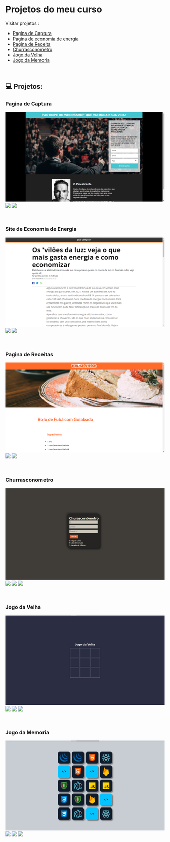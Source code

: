 # Projetos do meu curso

Visitar projetos :
* [Pagina de Captura](https://alexandrekosh.github.io/projetos-curso/site-captura/)
* [Pagina de economia de energia](https://alexandrekosh.github.io/projetos-curso/pagina-energia/)
* [Pagina de Receita](https://alexandrekosh.github.io/projetos-curso/pagina-receita/)
* [Churrasconometro](https://alexandrekosh.github.io/projetos-curso/churrasconometro/)
* [Jogo da Velha](https://alexandrekosh.github.io/projetos-curso/jdv/)
* [Jogo da Memoria](https://alexandrekosh.github.io/projetos-curso/jdm/)

<br>

## 💻 Projetos: 

### Pagina de Captura
![Alt ou título da imagem](./images/1.site.png)
![](https://img.shields.io/badge/HTML5-E34F26?style=for-the-badge&logo=html5&logoColor=white)
![](https://img.shields.io/badge/CSS3-1572B6?style=for-the-badge&logo=css3&logoColor=white)

<br>

### Site de Economia de Energia
![Alt ou título da imagem](./images/2.site.png)
![](https://img.shields.io/badge/HTML5-E34F26?style=for-the-badge&logo=html5&logoColor=white)
![](https://img.shields.io/badge/CSS3-1572B6?style=for-the-badge&logo=css3&logoColor=white)

<br>

### Pagina de Receitas
![Alt ou título da imagem](./images/3.site.png)
![](https://img.shields.io/badge/HTML5-E34F26?style=for-the-badge&logo=html5&logoColor=white)
![](https://img.shields.io/badge/CSS3-1572B6?style=for-the-badge&logo=css3&logoColor=white)

<br>

### Churrasconometro
![Alt ou título da imagem](./images/4.site.png)
![](https://img.shields.io/badge/HTML5-E34F26?style=for-the-badge&logo=html5&logoColor=white)
![](https://img.shields.io/badge/CSS3-1572B6?style=for-the-badge&logo=css3&logoColor=white)
![](https://img.shields.io/badge/JavaScript-323330?style=for-the-badge&logo=javascript&logoColor=F7DF1E)

<br>

### Jogo da Velha
![Alt ou título da imagem](./images/5.site.png)
![](https://img.shields.io/badge/HTML5-E34F26?style=for-the-badge&logo=html5&logoColor=white)
![](https://img.shields.io/badge/CSS3-1572B6?style=for-the-badge&logo=css3&logoColor=white)
![](https://img.shields.io/badge/JavaScript-323330?style=for-the-badge&logo=javascript&logoColor=F7DF1E)

<br>

### Jogo da Memoria
![Alt ou título da imagem](./images/6.site.png)
![](https://img.shields.io/badge/HTML5-E34F26?style=for-the-badge&logo=html5&logoColor=white)
![](https://img.shields.io/badge/CSS3-1572B6?style=for-the-badge&logo=css3&logoColor=white)
![](https://img.shields.io/badge/JavaScript-323330?style=for-the-badge&logo=javascript&logoColor=F7DF1E)